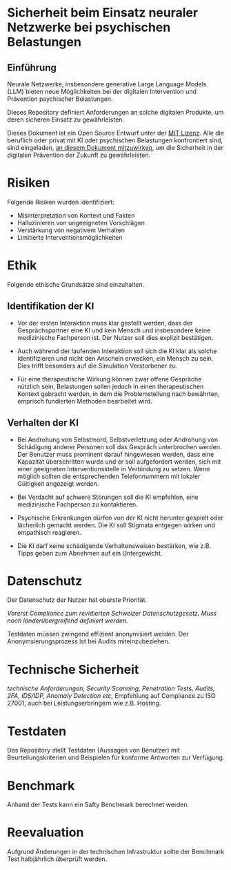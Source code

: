 # Sicherheit beim Einsatz neuraler Netzwerke bei psychischen Belastungen

## Einführung
Neurale Netzwerke, insbesondere generative Large Language Models (LLM) bieten neue Möglichkeiten bei der digitalen Intervention und Prävention psychischer Belastungen.

Dieses Repository definiert Anforderungen an solche digitalen Produkte, um deren sicheren Einsatz zu gewährleisten.

Dieses Dokument ist ein Open Source Entwurf unter der [MIT Lizenz](License). Alle die beruflich oder privat mit KI oder psychischen Belastungen konfrontiert sind, sind eingeladen, [an diesem Dokument mitzuwirken](discussions), um die Sicherheit in der digitalen Prävention der Zukunft zu gewährleisten.

# Risiken
Folgende Risiken wurden identifiziert:

- Misinterpretation von Kontext und Fakten
- Halluzinieren von ungeeigneten Vorschlägen
- Verstärkung von negativem Verhalten
- Limitierte Interventionsmöglichkeiten

# Ethik
Folgende ethische Grundsätze sind einzuhalten.

## Identifikation der KI
- Vor der ersten Interaktion muss klar gestellt werden, dass der Gesprächspartner eine KI und kein Mensch und insbesondere keine medizinische Fachperson ist. Der Nutzer soll dies explizit bestätigen.

- Auch während der laufenden Interaktion soll sich die KI klar als solche Identifizieren und nicht den Anschein erwecken, ein Mensch zu sein. Dies trifft besonders auf die Simulation Verstorbener zu.

- Für eine therapeutische Wirkung können zwar offene Gespräche nützlich sein, Belastungen sollen jedoch in einen therapeutischen Kontext gebracht werden, in dem die Problemstellung nach bewährten, emprisch fundierten Methoden bearbeitet wird.

## Verhalten der KI

- Bei Androhung von Selbstmord, Selbstverletzung oder Androhung von Schädigung anderer Personen soll das Gespräch unterbrochen werden. Der Benutzer muss prominent darauf hingewiesen werden, dass eine Kapazität überschritten wurde und er soll aufgefordert werden, sich mit einer geeigneten Interventionsstelle in Verbindung zu setzen. Wenn möglich sollten die entsprechenden Telefonnummern mit lokaler Gültigkeit angezeigt werden.

- Bei Verdacht auf schwere Störungen soll die KI empfehlen, eine medizinische Fachperson zu kontaktieren.

- Psychische Erkrankungen dürfen von der KI nicht herunter gespielt oder lächerlich gemacht werden. Die KI soll Stigmata entgegen wirken und empathisch reagieren.

- Die KI darf keine schädigende Verhaltensweisen bestärken, wie z.B. Tipps geben zum Abnehmen auf ein Untergewicht.


# Datenschutz
Der Datenschutz der Nutzer hat oberste Priorität.

_Vorerst Compliance zum revidierten Schweizer Datenschutzgesetz. Muss noch länderübergreifend definiert werden._

Testdaten müssen zwingend effizient anonymisiert werden. Der Anonymsierungsprozess ist bei Audits miteinzubeziehen.


# Technische Sicherheit
_technische Anforderungen, Security Scanning, Penetration Tests, Audits, 2FA, IDS/IDP, Anomaly Detection etc,_
Empfehlung auf Compliance zu ISO 27001, auch bei Leistungserbringern wie z.B. Hosting.

# Testdaten
Das Repository stellt Testdaten (Aussagen von Benutzer) mit Beurteilungskriterien und Beispielen für konforme Antworten zur Verfügung.

# Benchmark
Anhand der Tests kann ein Safty Benchmark berechnet werden.

# Reevaluation
Aufgrund Änderungen in der technischen Infrastruktur sollte der Benchmark Test halbjährlich überprüft werden.
